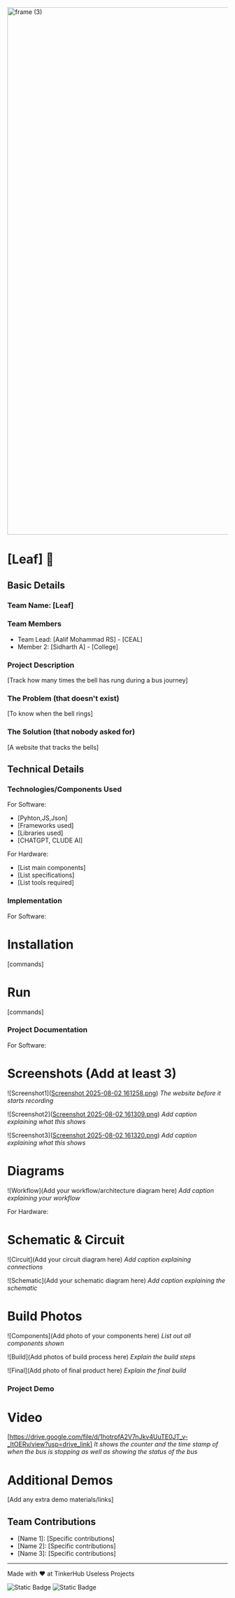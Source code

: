 <img width="3188" height="1202" alt="frame (3)" src="https://github.com/user-attachments/assets/517ad8e9-ad22-457d-9538-a9e62d137cd7" />


# [Leaf] 🎯


## Basic Details
### Team Name: [Leaf]


### Team Members
- Team Lead: [Aalif Mohammad RS] - [CEAL]
- Member 2: [Sidharth A] - [College]

### Project Description
[Track how many times the bell has rung during a bus journey]

### The Problem (that doesn't exist)
[To know when the bell rings]

### The Solution (that nobody asked for)
[A website that tracks the bells]

## Technical Details
### Technologies/Components Used
For Software:
- [Pyhton,JS,Json]
- [Frameworks used]
- [Libraries used]
- [CHATGPT, CLUDE AI]

For Hardware:
- [List main components]
- [List specifications]
- [List tools required]

### Implementation
For Software:
# Installation
[commands]

# Run
[commands]

### Project Documentation
For Software:

# Screenshots (Add at least 3)
![Screenshot1]([Screenshot 2025-08-02 161258.png](https://github.com/Devastator3/useless_project_temp/blob/main/Screenshot%202025-08-02%20161258.png))
*The website before it starts recording*

![Screenshot2]([Screenshot 2025-08-02 161309.png](https://github.com/Devastator3/useless_project_temp/blob/main/Screenshot%202025-08-02%20161309.png))
*Add caption explaining what this shows*

![Screenshot3]([Screenshot 2025-08-02 161320.png](https://github.com/Devastator3/useless_project_temp/blob/main/Screenshot%202025-08-02%20161320.png))
*Add caption explaining what this shows*

# Diagrams
![Workflow](Add your workflow/architecture diagram here)
*Add caption explaining your workflow*

For Hardware:

# Schematic & Circuit
![Circuit](Add your circuit diagram here)
*Add caption explaining connections*

![Schematic](Add your schematic diagram here)
*Add caption explaining the schematic*

# Build Photos
![Components](Add photo of your components here)
*List out all components shown*

![Build](Add photos of build process here)
*Explain the build steps*

![Final](Add photo of final product here)
*Explain the final build*

### Project Demo
# Video
[https://drive.google.com/file/d/1hotrpfA2V7nJkv4UuTE0JT_v-_ltOERv/view?usp=drive_link]
*It shows the counter and the time stamp of when the bus is stopping as well as showing the status of the bus*

# Additional Demos
[Add any extra demo materials/links]

## Team Contributions
- [Name 1]: [Specific contributions]
- [Name 2]: [Specific contributions]
- [Name 3]: [Specific contributions]

---
Made with ❤️ at TinkerHub Useless Projects 

![Static Badge](https://img.shields.io/badge/TinkerHub-24?color=%23000000&link=https%3A%2F%2Fwww.tinkerhub.org%2F)
![Static Badge](https://img.shields.io/badge/UselessProjects--25-25?link=https%3A%2F%2Fwww.tinkerhub.org%2Fevents%2FQ2Q1TQKX6Q%2FUseless%2520Projects)



